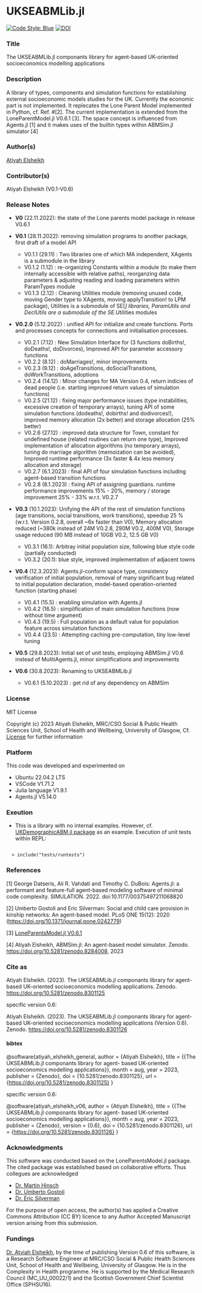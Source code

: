 # UKSEABMLib.jl 

[![Code Style: Blue](https://img.shields.io/badge/code%20style-blue-4495d1.svg)](https://github.com/invenia/BlueStyle)
[![DOI](https://zenodo.org/badge/DOI/10.5281/zenodo.8301125.svg)](https://doi.org/10.5281/zenodo.8301125)

### Title 

The UKSEABMLib.jl componants library for agent-based UK-oriented socioeconomics modelling applications   

### Description 

A library of types, components and simulation functions for establishing external socioeconomic models studies for the UK. Currently the economic part is not implemented. It replecates the Lone Parent Model implemented in Python, cf. Ref. #[2]. The current implementation is extended from the LoneParentModel.jl V0.6.1 [3]. The space concept is influenced from Agents.jl [1] and it makes uses of the builtin types within ABMSim.jl simulator [4]  

### Author(s) 
[Atiyah Elsheikh](https://www.gla.ac.uk/schools/healthwellbeing/staff/atiyahelsheikh/)

### Contributor(s)  
Atiyah Elsheikh (V0.1-V0.6) 

### Release Notes 
- **V0** (22.11.2022): the state of the Lone parents model package in release V0.6.1

- **V0.1** (28.11.2022): removing simulation programs to another package, first draft of a model API 
   - V0.1.1 (29.11) : Two libraries one of which MA independent, XAgents is a submodule in the library   
   - V0.1.2 (1.12)  : re-organizing Constants within a module (to make them internally accessible with relative paths), reorganzing data parameters & adjusting reading and loading parameters within ParamTypes module
   - V0.1.3 (2.12)  : Cleaning Utilities module (removing unused code, moving Gender type to XAgents, moving applyTransition! to LPM package), Utilities is a submodule of SE[*] libraries, ParamUtils and DeclUtils are a submodule of the SE*.Utilities modules 

- **V0.2.0** (5.12.2022) : unified API for initialize and create functions. Ports and processes concepts for connections and initialisation processes. 

   - V0.2.1  (7.12) : New Simulation Interface for (3 functions doBirths!, doDeaths!, doDivorces), Improved API for parameter accessory functions
   - V0.2.2  (8.12) : doMarriages!, minor improvements 
   - V0.2.3  (9.12) : doAgeTransitions, doSocialTransitions, doWorkTransitions, adoptions
   - V0.2.4  (14.12) : Minor changes for MA Version 0.4, return indicies of dead people (i.e. starting improved return values of simulation functions)
   - V0.2.5  (21.12) : fixing major performance issues (type instabilities, excessive creation of temporary arrays), tuning API of some simulation functions (dodeaths!, dobirths! and dodivorces!), improved memory allocation (2x better) and storage allocation (25% better)
   - V0.2.6 (27.12)  : improved data structure for Town, constant for undefined house (related routines can return one type), Improved implementation of allocation algorithms (no temporary arrays), tuning do marriage algorithm (memoization can be avoided), Improved runtime performance (3x faster & 4x less memory allocation and storage) 
   - V0.2.7 (6.1.2023) : final API of four simulation functions including agent-based transition functions 
   - V0.2.8 (8.1.2023) : fixing API of assigning guardians. runtime performance improvements 15% - 20%, memory / storage improvement 25% - 33% w.r.t. V0.2.7
     
- **V0.3** (10.1.2023): Unifying the API of the rest of simulation functions (age transitions, social transitions, work transitions), speedup 25 % (w.r.t. Version 0.2.8, overall ~6x faster than V0), Memory allocation reduced (~380k instead of 24M V0.2.8, 290M V0.2, 400M V0), Storage usage reduced (90 MB instead of 10GB V0.2, 12.5 GB V0) 
   - V0.3.1 (16.1): Arbitray initial population size, following blue style code (partially conducted)  
   - V0.3.2 (20.1): blue style, improved implementation of adjacent towns
     
- **V0.4** (12.3.2023): Agents.jl-conform space type, consistency verification of initial population, removal of many significant bug related to initial population declaration, model-based operation-oriented function (starting phase) 
   - V0.4.1 (15.5) : enabling simulation with Agents.jl  
   - V0.4.2 (16.5) : simplification of main simulation functions (now without time argument)
   - V0.4.3 (19.5) : Full population as a default value for population feature across simulation functions 
   - V0.4.4 (23.5) : Attempting caching pre-computation, tiny low-level tuning

- **V0.5** (29.8.2023): Initial set of unit tests, employing ABMSim.jl V0.6 instead of MulitiAgents.jl, minor simplifications and improvements
- **V0.6** (30.8.2023): Renaming to UKSEABMLib.jl
   - V0.6.1 (5.10.2023) : get rid of any dependency on ABMSim 
 
 ### License
MIT License

Copyright (c) 2023 Atiyah Elsheikh, MRC/CSO Social & Public Health Sciences Unit, School of Health and Wellbeing, University of Glasgow, Cf. [License](https://github.com/MRC-CSO-SPHSU/UKSEABMLib.jl/blob/master/LICENSE) for further information 

### Platform 
This code was developed and experimented on 
- Ubuntu 22.04.2 LTS
- VSCode V1.71.2
- Julia language V1.9.1
- Agents.jl V5.14.0

### Exeution 

- This is a library with no internal examples. However, cf. [UKDemographicABM.jl package](https://github.com/MRC-CSO-SPHSU/UKDemographicABM.jl) as an example. Execution of unit tests within REPL: 

<code>  
  > include("tests/runtests")
</code> 


### References

[1] George Datseris, Ali R. Vahdati and Timothy C. DuBois: Agents.jl: a performant and feature-full agent-based modeling software of minimal code complexity. SIMULATION. 2022. doi:10.1177/00375497211068820 

[2] Umberto Gostoli and Eric Silverman: Social and child care provision in kinship networks: An agent-based model. PLoS ONE 15(12): 2020 (https://doi.org/10.1371/journal.pone.0242779) 

[3] [LoneParentsModel.jl V0.6.1](https://archive.softwareheritage.org/browse/origin/directory/?branch=refs/tags/V0.6.1&origin_url=https://github.com/MRC-CSO-SPHSU/LoneParentsModel.jl&snapshot=7b7095bbf44a61414ed6d1abec7861c162a10e60) 

[4] Atiyah Elsheikh, ABMSim.jl: An agent-based model simulator. Zenodo. https://doi.org/10.5281/zenodo.8284008, 2023

### Cite as 

Atiyah Elsheikh. (2023). The UKSEABMLib.jl componants library for agent-based UK-oriented socioeconomics modelling applications. Zenodo. https://doi.org/10.5281/zenodo.8301125

specific version 0.6: 

Atiyah Elsheikh. (2023). The UKSEABMLib.jl componants library for agent-based UK-oriented socioeconomics modelling applications (Version 0.6). Zenodo. https://doi.org/10.5281/zenodo.8301126

#### bibtex

@software{atiyah_elsheikh_general,
  author       = {Atiyah Elsheikh},
  title        = {{The UKSEABMLib.jl componants library for agent- 
                   based UK-oriented socioeconomics modelling
                   applications}},
  month        = aug,
  year         = 2023,
  publisher    = {Zenodo},
  doi          = {10.5281/zenodo.8301125},
  url          = {https://doi.org/10.5281/zenodo.8301125}
}

specific version 0.6:

@software{atiyah_elsheikh_v06,
  author       = {Atiyah Elsheikh},
  title        = {{The UKSEABMLib.jl componants library for agent- 
                   based UK-oriented socioeconomics modelling
                   applications}},
  month        = aug,
  year         = 2023,
  publisher    = {Zenodo},
  version      = {0.6},
  doi          = {10.5281/zenodo.8301126},
  url          = {https://doi.org/10.5281/zenodo.8301126}
}

### Acknowledgments 

This software was conducted based on the LoneParentsModel.jl package. The cited package was established based on collaborative efforts. Thus collegues are acknowledged 

- [Dr. Martin Hinsch](https://www.gla.ac.uk/schools/healthwellbeing/staff/martinhinsch/)
- [Dr. Umberto Gostoli](https://www.gla.ac.uk/schools/healthwellbeing/staff/umbertogostoli/)
- [Dr. Eric Silverman](https://www.gla.ac.uk/schools/healthwellbeing/staff/ericsilverman/) 

For the purpose of open access, the author(s) has applied a Creative Commons Attribution (CC BY) licence to any Author Accepted Manuscript version arising from this submission.

### Fundings 

[Dr. Atyiah Elsheikh](https://www.gla.ac.uk/schools/healthwellbeing/staff/atiyahelsheikh/), by the time of publishing Version 0.6 of this software, is a Research Software Engineer at MRC/CSO Social & Public Health Sciences Unit, School of Health and Wellbeing, University of Glasgow. He is in the Complexity in Health programme. He is supported  by the Medical Research Council (MC_UU_00022/1) and the Scottish Government Chief Scientist Office (SPHSU16). 
